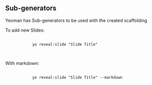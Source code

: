 ##  Sub-generators

Yeoman has Sub-generators to be used with the created scaffolding

<div class="fragment">
    <p>To add new Slides:</p>
    <pre>
        <code data-trim data-noescape>
            yo reveal:slide "Slide Title"
        </code>
    </pre>
</div>
<div class="fragment">
    <p>With markdown:</p>
    <pre>
        <code data-trim data-noescape>
            yo reveal:slide "Slide Title" --markdown
        </code>
    </pre>
</div>
